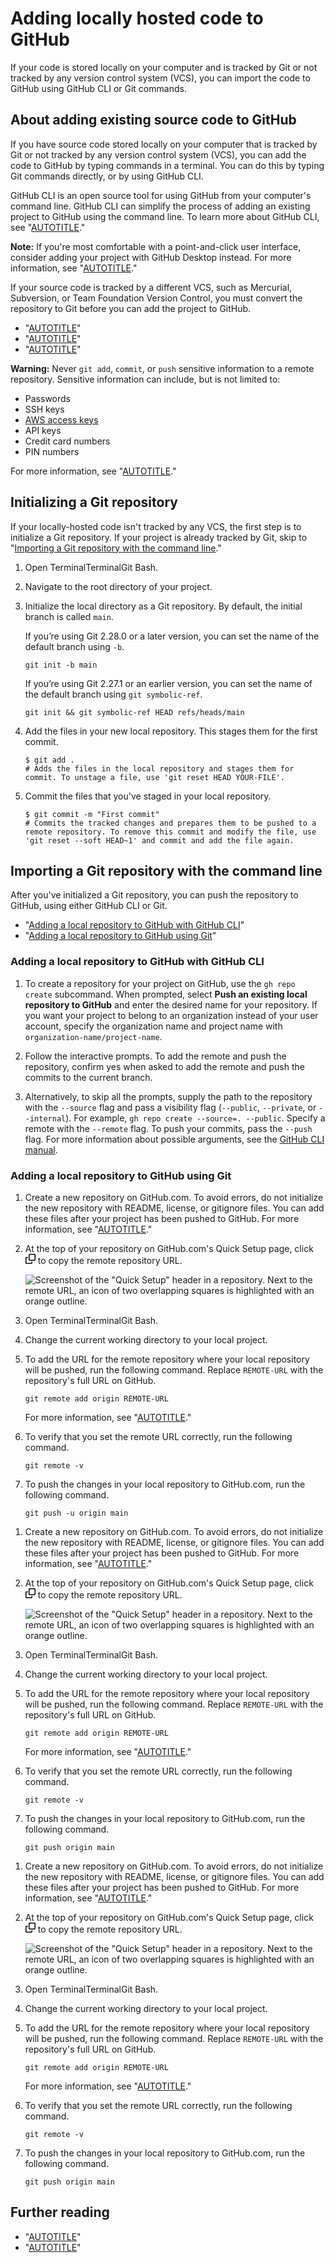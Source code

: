 # Adding locally hosted code to GitHub

If your code is stored locally on your computer and is tracked by Git or not tracked by any version control system (VCS), you can import the code to GitHub using GitHub CLI or Git commands.

## About adding existing source code to GitHub

If you have source code stored locally on your computer that is tracked by Git or not tracked by any version control system (VCS), you can add the code to GitHub by typing commands in a terminal. You can do this by typing Git commands directly, or by using GitHub CLI.

GitHub CLI is an open source tool for using GitHub from your computer's command line. GitHub CLI can simplify the process of adding an existing project to GitHub using the command line. To learn more about GitHub CLI, see "[AUTOTITLE](/github-cli/github-cli/about-github-cli)."

<div class="ghd-spotlight ghd-spotlight-note border rounded-1 my-3 p-3 f5 color-border-accent-emphasis color-bg-accent">

**Note:** If you're most comfortable with a point-and-click user interface, consider adding your project with GitHub Desktop instead. For more information, see "[AUTOTITLE](/desktop/adding-and-cloning-repositories/adding-a-repository-from-your-local-computer-to-github-desktop)."

</div>

If your source code is tracked by a different VCS, such as Mercurial, Subversion, or Team Foundation Version Control, you must convert the repository to Git before you can add the project to GitHub.

- "[AUTOTITLE](/migrations/importing-source-code/using-the-command-line-to-import-source-code/importing-a-subversion-repository)"
- "[AUTOTITLE](/migrations/importing-source-code/using-the-command-line-to-import-source-code/importing-a-mercurial-repository)"
- "[AUTOTITLE](/migrations/importing-source-code/using-the-command-line-to-import-source-code/importing-a-team-foundation-version-control-repository)"

<div class="ghd-spotlight ghd-spotlight-warning border rounded-1 my-3 p-3 f5 color-border-danger-emphasis color-bg-danger">

**Warning:** Never `git add`, `commit`, or `push` sensitive information to a remote repository. Sensitive information can include, but is not limited to:

- Passwords
- SSH keys
- [AWS access keys](http://docs.aws.amazon.com/AWSSimpleQueueService/latest/SQSGettingStartedGuide/AWSCredentials.html)
- API keys
- Credit card numbers
- PIN numbers

For more information, see "[AUTOTITLE](/authentication/keeping-your-account-and-data-secure/removing-sensitive-data-from-a-repository)."

</div>

## Initializing a Git repository

If your locally-hosted code isn't tracked by any VCS, the first step is to initialize a Git repository. If your project is already tracked by Git, skip to "[Importing a Git repository with the command line](#importing-a-git-repository-with-the-command-line)."

1. Open <span class="platform-mac">Terminal</span><span class="platform-linux">Terminal</span><span class="platform-windows">Git Bash</span>.
1. Navigate to the root directory of your project.
1. Initialize the local directory as a Git repository. By default, the initial branch is called `main`.

   If you’re using Git 2.28.0 or a later version, you can set the name of the default branch using `-b`.

   ```shell
   git init -b main
   ```

   If you’re using Git 2.27.1 or an earlier version, you can set the name of the default branch using  `git symbolic-ref`.

   ``` shell
   git init && git symbolic-ref HEAD refs/heads/main
   ```

1. Add the files in your new local repository. This stages them for the first commit.

   ```shell
   $ git add .
   # Adds the files in the local repository and stages them for commit. To unstage a file, use 'git reset HEAD YOUR-FILE'.
   ```

1. Commit the files that you've staged in your local repository.

   ```shell
   $ git commit -m "First commit"
   # Commits the tracked changes and prepares them to be pushed to a remote repository. To remove this commit and modify the file, use 'git reset --soft HEAD~1' and commit and add the file again.
   ```

## Importing a Git repository with the command line

After you've initialized a Git repository, you can push the repository to GitHub, using either GitHub CLI or Git.

- "[Adding a local repository to GitHub with GitHub CLI](#adding-a-local-repository-to-github-with-github-cli)"
- "[Adding a local repository to GitHub using Git](#adding-a-local-repository-to-github-using-git)"

### Adding a local repository to GitHub with GitHub CLI

1. To create a repository for your project on GitHub, use the `gh repo create` subcommand. When prompted, select **Push an existing local repository to GitHub** and enter the desired name for your repository. If you want your project to belong to an organization instead of your user account, specify the organization name and project name with `organization-name/project-name`.

1. Follow the interactive prompts. To add the remote and push the repository, confirm yes when asked to add the remote and push the commits to the current branch.

1. Alternatively, to skip all the prompts, supply the path to the repository with the `--source` flag and pass a visibility flag (`--public`, `--private`, or `--internal`). For example, `gh repo create --source=. --public`. Specify a remote with the `--remote` flag. To push your commits, pass the `--push` flag. For more information about possible arguments, see the [GitHub CLI manual](https://cli.github.com/manual/gh_repo_create).

### Adding a local repository to GitHub using Git

<div class="ghd-tool mac">

1. Create a new repository on GitHub.com. To avoid errors, do not initialize the new repository with README, license, or gitignore files. You can add these files after your project has been pushed to GitHub. For more information, see "[AUTOTITLE](/repositories/creating-and-managing-repositories/creating-a-new-repository)."
1. At the top of your repository on GitHub.com's Quick Setup page, click <svg version="1.1" width="16" height="16" viewBox="0 0 16 16" class="octicon octicon-copy" aria-label="Copy to clipboard" role="img"><path d="M0 6.75C0 5.784.784 5 1.75 5h1.5a.75.75 0 0 1 0 1.5h-1.5a.25.25 0 0 0-.25.25v7.5c0 .138.112.25.25.25h7.5a.25.25 0 0 0 .25-.25v-1.5a.75.75 0 0 1 1.5 0v1.5A1.75 1.75 0 0 1 9.25 16h-7.5A1.75 1.75 0 0 1 0 14.25Z"></path><path d="M5 1.75C5 .784 5.784 0 6.75 0h7.5C15.216 0 16 .784 16 1.75v7.5A1.75 1.75 0 0 1 14.25 11h-7.5A1.75 1.75 0 0 1 5 9.25Zm1.75-.25a.25.25 0 0 0-.25.25v7.5c0 .138.112.25.25.25h7.5a.25.25 0 0 0 .25-.25v-7.5a.25.25 0 0 0-.25-.25Z"></path></svg> to copy the remote repository URL.

   ![Screenshot of the "Quick Setup" header in a repository. Next to the remote URL, an icon of two overlapping squares is highlighted with an orange outline.](/assets/images/help/repository/copy-remote-repository-url-quick-setup.png)

1. Open <span class="platform-mac">Terminal</span><span class="platform-linux">Terminal</span><span class="platform-windows">Git Bash</span>.
1. Change the current working directory to your local project.
1. To add the URL for the remote repository where your local repository will be pushed, run the following command. Replace `REMOTE-URL` with the repository's full URL on GitHub.

   ```shell
   git remote add origin REMOTE-URL
   ```

   For more information, see "[AUTOTITLE](/get-started/getting-started-with-git/managing-remote-repositories)."
1. To verify that you set the remote URL correctly, run the following command.

   ```shell
   git remote -v
   ```

1. To push the changes in your local repository to GitHub.com, run the following command.

   ```shell
   git push -u origin main
   ```

</div>

<div class="ghd-tool windows">

1. Create a new repository on GitHub.com. To avoid errors, do not initialize the new repository with README, license, or gitignore files. You can add these files after your project has been pushed to GitHub. For more information, see "[AUTOTITLE](/repositories/creating-and-managing-repositories/creating-a-new-repository)."
1. At the top of your repository on GitHub.com's Quick Setup page, click <svg version="1.1" width="16" height="16" viewBox="0 0 16 16" class="octicon octicon-copy" aria-label="Copy to clipboard" role="img"><path d="M0 6.75C0 5.784.784 5 1.75 5h1.5a.75.75 0 0 1 0 1.5h-1.5a.25.25 0 0 0-.25.25v7.5c0 .138.112.25.25.25h7.5a.25.25 0 0 0 .25-.25v-1.5a.75.75 0 0 1 1.5 0v1.5A1.75 1.75 0 0 1 9.25 16h-7.5A1.75 1.75 0 0 1 0 14.25Z"></path><path d="M5 1.75C5 .784 5.784 0 6.75 0h7.5C15.216 0 16 .784 16 1.75v7.5A1.75 1.75 0 0 1 14.25 11h-7.5A1.75 1.75 0 0 1 5 9.25Zm1.75-.25a.25.25 0 0 0-.25.25v7.5c0 .138.112.25.25.25h7.5a.25.25 0 0 0 .25-.25v-7.5a.25.25 0 0 0-.25-.25Z"></path></svg> to copy the remote repository URL.

   ![Screenshot of the "Quick Setup" header in a repository. Next to the remote URL, an icon of two overlapping squares is highlighted with an orange outline.](/assets/images/help/repository/copy-remote-repository-url-quick-setup.png)
1. Open <span class="platform-mac">Terminal</span><span class="platform-linux">Terminal</span><span class="platform-windows">Git Bash</span>.
1. Change the current working directory to your local project.
1. To add the URL for the remote repository where your local repository will be pushed, run the following command. Replace `REMOTE-URL` with the repository's full URL on GitHub.

   ```shell
   git remote add origin REMOTE-URL
   ```

   For more information, see "[AUTOTITLE](/get-started/getting-started-with-git/managing-remote-repositories)."
1. To verify that you set the remote URL correctly, run the following command.

   ```shell
   git remote -v
   ```

1. To push the changes in your local repository to GitHub.com, run the following command.

   ```shell
   git push origin main
   ```

</div>

<div class="ghd-tool linux">

1. Create a new repository on GitHub.com. To avoid errors, do not initialize the new repository with README, license, or gitignore files. You can add these files after your project has been pushed to GitHub. For more information, see "[AUTOTITLE](/repositories/creating-and-managing-repositories/creating-a-new-repository)."
1. At the top of your repository on GitHub.com's Quick Setup page, click <svg version="1.1" width="16" height="16" viewBox="0 0 16 16" class="octicon octicon-copy" aria-label="Copy to clipboard" role="img"><path d="M0 6.75C0 5.784.784 5 1.75 5h1.5a.75.75 0 0 1 0 1.5h-1.5a.25.25 0 0 0-.25.25v7.5c0 .138.112.25.25.25h7.5a.25.25 0 0 0 .25-.25v-1.5a.75.75 0 0 1 1.5 0v1.5A1.75 1.75 0 0 1 9.25 16h-7.5A1.75 1.75 0 0 1 0 14.25Z"></path><path d="M5 1.75C5 .784 5.784 0 6.75 0h7.5C15.216 0 16 .784 16 1.75v7.5A1.75 1.75 0 0 1 14.25 11h-7.5A1.75 1.75 0 0 1 5 9.25Zm1.75-.25a.25.25 0 0 0-.25.25v7.5c0 .138.112.25.25.25h7.5a.25.25 0 0 0 .25-.25v-7.5a.25.25 0 0 0-.25-.25Z"></path></svg> to copy the remote repository URL.

   ![Screenshot of the "Quick Setup" header in a repository. Next to the remote URL, an icon of two overlapping squares is highlighted with an orange outline.](/assets/images/help/repository/copy-remote-repository-url-quick-setup.png)
1. Open <span class="platform-mac">Terminal</span><span class="platform-linux">Terminal</span><span class="platform-windows">Git Bash</span>.
1. Change the current working directory to your local project.
1. To add the URL for the remote repository where your local repository will be pushed, run the following command. Replace `REMOTE-URL` with the repository's full URL on GitHub.

   ```shell
   git remote add origin REMOTE-URL
   ```

   For more information, see "[AUTOTITLE](/get-started/getting-started-with-git/managing-remote-repositories)."
1. To verify that you set the remote URL correctly, run the following command.

   ```shell
   git remote -v
   ```

1. To push the changes in your local repository to GitHub.com, run the following command.

   ```shell
   git push origin main
   ```

</div>

## Further reading

- "[AUTOTITLE](/repositories/working-with-files/managing-files/adding-a-file-to-a-repository#adding-a-file-to-a-repository-using-the-command-line)"
- "[AUTOTITLE](/get-started/using-git/troubleshooting-the-2-gb-push-limit)"
